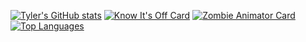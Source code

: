 [![Tyler's GitHub stats](https://github-readme-stats.vercel.app/api?username=titswort&count_private=true&show_icons=true&theme=midnight-purple)](https://github.com/titswort)
[![Know It's Off Card](https://github-readme-stats.vercel.app/api/pin/?username=titswort&repo=know-its-off&show_icons=true&theme=midnight-purple)](https://github.com/titswort/know-its-off)
[![Zombie Animator Card](https://github-readme-stats.vercel.app/api/pin/?username=titswort&repo=zombie-animator&show_icons=true&theme=midnight-purple)](https://github.com/titswort/zombie-animator)
[![Top Languages](https://github-readme-stats.vercel.app/api/top-langs/?username=titswort&theme=midnight-purple&count_private=true&layout=compact)](https://github.com/titswort)
